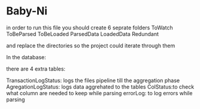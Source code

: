 # Baby-Ni

in order to run this file you should create 6 seprate folders 
ToWatch
ToBeParsed
ToBeLoaded
ParsedData
LoadedData 
Redundant

and replace the directories 
so the project could iterate through them

In the database:
 
 there are 4 extra tables:

 TransactionLogStatus: logs the files pipeline till the aggregation phase 
 AgregationLogStatus: logs data aggrehated to the tables
 ColStatus:to check what column are needed to keep while parsing
 errorLog: to log errors while parsing